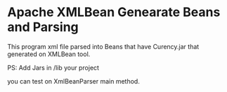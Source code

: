 # Apache XMLBean Genearate Beans and Parsing

This program xml file parsed into  Beans that have Curency.jar that generated on XMLBean tool.

PS: Add Jars in /lib  your project

you can test  on XmlBeanParser main method.
